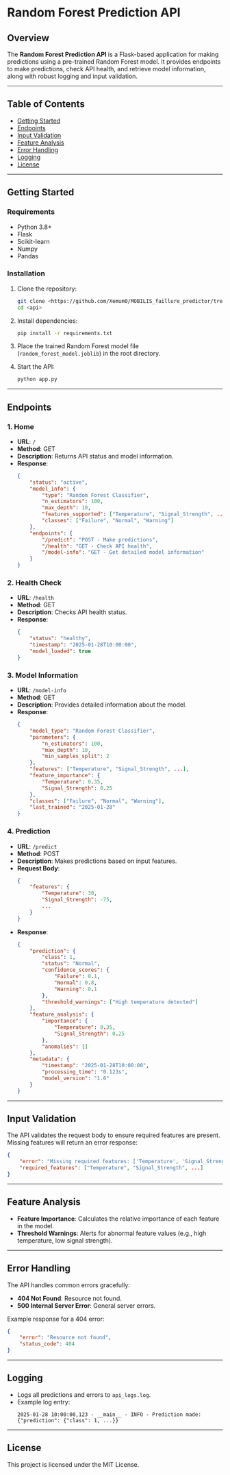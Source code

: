 # Random Forest Prediction API

## Overview
The **Random Forest Prediction API** is a Flask-based application for making predictions using a pre-trained Random Forest model. It provides endpoints to make predictions, check API health, and retrieve model information, along with robust logging and input validation.

---

## Table of Contents
- [Getting Started](#getting-started)
- [Endpoints](#endpoints)
- [Input Validation](#input-validation)
- [Feature Analysis](#feature-analysis)
- [Error Handling](#error-handling)
- [Logging](#logging)
- [License](#license)

---

## Getting Started

### Requirements
- Python 3.8+
- Flask
- Scikit-learn
- Numpy
- Pandas

### Installation
1. Clone the repository:
   ```bash
   git clone <https://github.com/Xemum0/MOBILIS_faillure_predictor/tree/main>
   cd <api>
   ```
2. Install dependencies:
   ```bash
   pip install -r requirements.txt
   ```
3. Place the trained Random Forest model file (`random_forest_model.joblib`) in the root directory.

4. Start the API:
   ```bash
   python app.py
   ```

---

## Endpoints

### 1. **Home**
- **URL**: `/`
- **Method**: GET
- **Description**: Returns API status and model information.
- **Response**:
  ```json
  {
      "status": "active",
      "model_info": {
          "type": "Random Forest Classifier",
          "n_estimators": 100,
          "max_depth": 10,
          "features_supported": ["Temperature", "Signal_Strength", ...],
          "classes": ["Failure", "Normal", "Warning"]
      },
      "endpoints": {
          "/predict": "POST - Make predictions",
          "/health": "GET - Check API health",
          "/model-info": "GET - Get detailed model information"
      }
  }
  ```

### 2. **Health Check**
- **URL**: `/health`
- **Method**: GET
- **Description**: Checks API health status.
- **Response**:
  ```json
  {
      "status": "healthy",
      "timestamp": "2025-01-28T10:00:00",
      "model_loaded": true
  }
  ```

### 3. **Model Information**
- **URL**: `/model-info`
- **Method**: GET
- **Description**: Provides detailed information about the model.
- **Response**:
  ```json
  {
      "model_type": "Random Forest Classifier",
      "parameters": {
          "n_estimators": 100,
          "max_depth": 10,
          "min_samples_split": 2
      },
      "features": ["Temperature", "Signal_Strength", ...],
      "feature_importance": {
          "Temperature": 0.35,
          "Signal_Strength": 0.25
      },
      "classes": ["Failure", "Normal", "Warning"],
      "last_trained": "2025-01-28"
  }
  ```

### 4. **Prediction**
- **URL**: `/predict`
- **Method**: POST
- **Description**: Makes predictions based on input features.
- **Request Body**:
  ```json
  {
      "features": {
          "Temperature": 30,
          "Signal_Strength": -75,
          ...
      }
  }
  ```
- **Response**:
  ```json
  {
      "prediction": {
          "class": 1,
          "status": "Normal",
          "confidence_scores": {
              "Failure": 0.1,
              "Normal": 0.8,
              "Warning": 0.1
          },
          "threshold_warnings": ["High temperature detected"]
      },
      "feature_analysis": {
          "importance": {
              "Temperature": 0.35,
              "Signal_Strength": 0.25
          },
          "anomalies": []
      },
      "metadata": {
          "timestamp": "2025-01-28T10:00:00",
          "processing_time": "0.123s",
          "model_version": "1.0"
      }
  }
  ```

---

## Input Validation
The API validates the request body to ensure required features are present. Missing features will return an error response:
```json
{
    "error": "Missing required features: ['Temperature', 'Signal_Strength']",
    "required_features": ["Temperature", "Signal_Strength", ...]
}
```

---

## Feature Analysis
- **Feature Importance**: Calculates the relative importance of each feature in the model.
- **Threshold Warnings**: Alerts for abnormal feature values (e.g., high temperature, low signal strength).

---

## Error Handling
The API handles common errors gracefully:
- **404 Not Found**: Resource not found.
- **500 Internal Server Error**: General server errors.

Example response for a 404 error:
```json
{
    "error": "Resource not found",
    "status_code": 404
}
```

---

## Logging
- Logs all predictions and errors to `api_logs.log`.
- Example log entry:
  ```
  2025-01-28 10:00:00,123 - __main__ - INFO - Prediction made: {"prediction": {"class": 1, ...}}
  ```

---

## License
This project is licensed under the MIT License.
